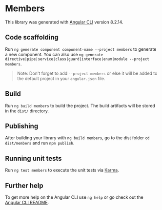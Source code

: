 # Members

This library was generated with [Angular CLI](https://github.com/angular/angular-cli) version 8.2.14.

## Code scaffolding

Run `ng generate component component-name --project members` to generate a new component. You can also use `ng generate directive|pipe|service|class|guard|interface|enum|module --project members`.
> Note: Don't forget to add `--project members` or else it will be added to the default project in your `angular.json` file. 

## Build

Run `ng build members` to build the project. The build artifacts will be stored in the `dist/` directory.

## Publishing

After building your library with `ng build members`, go to the dist folder `cd dist/members` and run `npm publish`.

## Running unit tests

Run `ng test members` to execute the unit tests via [Karma](https://karma-runner.github.io).

## Further help

To get more help on the Angular CLI use `ng help` or go check out the [Angular CLI README](https://github.com/angular/angular-cli/blob/master/README.md).
